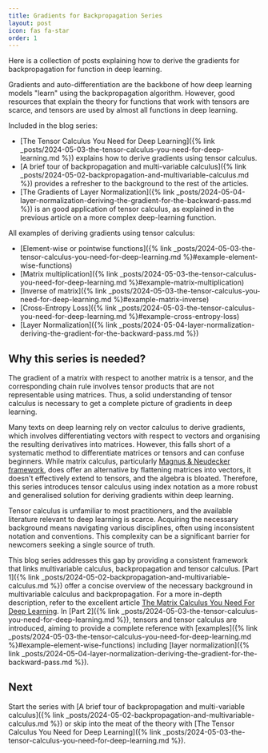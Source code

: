 ```yaml
---
title: Gradients for Backpropagation Series
layout: post
icon: fas fa-star
order: 1
---
```


Here is a collection of posts explaining how to derive the gradients for backpropagation for function in deep learning.

Gradients and auto-differentiation are the backbone of how deep learning models "learn" using the backpropagation algorithm. However, good resources that explain the theory for functions that work with tensors are scarce, and tensors are used by almost all functions in deep learning.

Included in the blog series:

* [The Tensor Calculus You Need for Deep Learning]({% link _posts/2024-05-03-the-tensor-calculus-you-need-for-deep-learning.md %}) explains how to derive gradients using tensor calculus.
* [A brief tour of backpropagation and multi-variable calculus]({% link _posts/2024-05-02-backpropagation-and-multivariable-calculus.md %}) provides a refresher to the background to the rest of the articles.
* [The Gradients of Layer Normalization]({% link _posts/2024-05-04-layer-normalization-deriving-the-gradient-for-the-backward-pass.md %}) is an good application of tensor calculus, as explained in the previous article on a more complex deep-learning function.

All examples of deriving gradients using tensor calculus:

* [Element-wise or pointwise functions]({% link _posts/2024-05-03-the-tensor-calculus-you-need-for-deep-learning.md %}#example-element-wise-functions)
* [Matrix multiplication]({% link _posts/2024-05-03-the-tensor-calculus-you-need-for-deep-learning.md %}#example-matrix-multiplication)
* [Inverse of matrix]({% link _posts/2024-05-03-the-tensor-calculus-you-need-for-deep-learning.md %}#example-matrix-inverse)
* [Cross-Entropy Loss]({% link _posts/2024-05-03-the-tensor-calculus-you-need-for-deep-learning.md %}#example-cross-entropy-loss)
* [Layer Normalization]({% link _posts/2024-05-04-layer-normalization-deriving-the-gradient-for-the-backward-pass.md %})

## Why this series is needed?

The gradient of a matrix with respect to another matrix is a tensor, and the corresponding chain rule involves tensor products that are not representable using matrices. Thus, a solid understanding of tensor calculus is necessary to get a complete picture of gradients in deep learning.

Many texts on deep learning rely on vector calculus to derive gradients, which involves differentiating vectors with respect to vectors and organising the resulting derivatives into matrices. However, this falls short of a systematic method to differentiate matrices or tensors and can confuse beginners. While matrix calculus, particularly [Magnus \& Neudecker framework](https://www.google.com/search?client=firefox-b-d&q=Matrix+Differential+Calculus+with+Applications+in+Statistics+and+Econometrics+Book+by+Heinz+Neudecker+and+Jan+R.+Magnus), does offer an alternative by flattening matrices into vectors, it doesn't effectively extend to tensors, and the algebra is bloated. Therefore, this series introduces tensor calculus using index notation as a more robust and generalised solution for deriving gradients within deep learning.

Tensor calculus is unfamiliar to most practitioners, and the available literature relevant to deep learning is scarce. Acquiring the necessary background means navigating various disciplines, often using inconsistent notation and conventions. This complexity can be a significant barrier for newcomers seeking a single source of truth.

This blog series addresses this gap by providing a consistent framework that links multivariable calculus, backpropagation and tensor calculus. [Part 1]({% link _posts/2024-05-02-backpropagation-and-multivariable-calculus.md %}) offer a concise overview of the necessary background in multivariable calculus and backpropagation. For a more in-depth description, refer to the excellent article [The Matrix Calculus You Need For Deep Learning](https://explained.ai/matrix-calculus/). In [Part 2]({% link _posts/2024-05-03-the-tensor-calculus-you-need-for-deep-learning.md %}), tensors and tensor calculus are introduced, aiming to provide a complete reference with [examples]({% link _posts/2024-05-03-the-tensor-calculus-you-need-for-deep-learning.md %}#example-element-wise-functions) including [layer normalization]({% link _posts/2024-05-04-layer-normalization-deriving-the-gradient-for-the-backward-pass.md %}).

## Next

Start the series with [A brief tour of backpropagation and multi-variable calculus]({% link _posts/2024-05-02-backpropagation-and-multivariable-calculus.md %}) or skip into the meat of the theory with [The Tensor Calculus You Need for Deep Learning]({% link _posts/2024-05-03-the-tensor-calculus-you-need-for-deep-learning.md %}).

